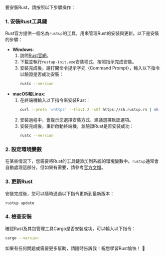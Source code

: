 要安裝Rust，請按照以下步驟操作：

### 1. **安裝Rust工具鏈**
Rust官方提供一個名為`rustup`的工具，用來管理Rust的安裝與更新。以下是安裝的步驟：
- **Windows**: 
  1. 訪問[Rust官網](https://www.rust-lang.org/zh-CN/tools/install)。
  2. 下載並執行`rustup-init.exe`安裝程式，按照指示完成安裝。
  3. 安裝完成後，請打開命令提示字元（Command Prompt），輸入以下指令以驗證是否成功安裝：
     ```bash
     rustc --version
     ```
- **macOS和Linux**:
  1. 在終端機輸入以下指令來安裝Rust：
     ```bash
     curl --proto '=https' --tlsv1.2 -sSf https://sh.rustup.rs | sh
     ```
  2. 安裝過程中，會提示您選擇安裝方式，建議選擇默認選項。
  3. 安裝完成後，重新啟動終端機，並驗證Rust是否安裝成功：
     ```bash
     rustc --version
     ```

### 2. **設定環境變數**
在某些情況下，您需要將Rust的工具鏈添加到系統的環境變數中。`rustup`通常會自動處理這部分，但如果有需要，請參考[官方文檔](https://www.rust-lang.org/tools/install)。

### 3. **更新Rust**
安裝完成後，您可以隨時通過以下指令更新到最新版本：
```bash
rustup update
```

### 4. **檢查安裝**
確認Rust及其包管理工具Cargo是否安裝成功，可以輸入以下指令：
```bash
cargo --version
```

如果有任何問題或需要更多幫助，請隨時告訴我！祝您學習Rust愉快！ 🚀